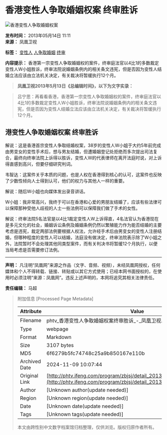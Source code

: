 # 香港变性人争取婚姻权案 终审胜诉

![香港变性人争取婚姻权案](https://dolphin.deliver.ifeng.com/c?z=ifeng&la=0&si=2&ci=23&cg=22&c=29&or=232&l=775&bg=775&b=773&u=https://y0.ifengimg.com/34c4a1d78882290c/2012/0528/1x1.gif)

**发布时间：** 2013年05月14日 11:11  
**来源：** 凤凰卫视  

**标签：** [变性人](http://search.ifeng.com/sofeng/search.action?c=1&q=%E5%8F%98%E6%80%A7%E4%BA%BA) [人争取婚姻](http://search.ifeng.com/sofeng/search.action?c=1&q=%E4%BA%BA%E4%BA%89%E5%8F%96%E5%A9%9A%E5%A7%BB) [终审](http://search.ifeng.com/sofeng/search.action?c=1&q=%E7%BB%88%E5%AE%A1)

**内容提示：** 香港第一宗变性人争取婚姻权的案件，终审庭法官以4比1的多数裁定变性人W小姐胜诉，终审法院说婚姻条例内的相关条文违宪，但是否因为变性人结婚立法应该由立法机关决定，有关裁决将暂缓执行12个月。

> **凤凰卫视2013年5月13日《总编辑时间》，以下为文字实录：**

> 吕宁思：再看看香港，香港第一宗变性人争取婚姻权的案件，终审庭法官以4比1的多数裁定变性人W小姐胜诉，终审法院说婚姻条例内的相关条文违宪，但是否因为变性人结婚立法应该由立法机关决定，有关裁决将暂缓执行12个月。

## 港变性人争取婚姻权案 终审胜诉

解说：这是香港首宗变性人争取结婚权案，38岁的变性人W小姐于大约5年前完成由男变女的变性手术后，想与男友结婚，但遭婚姻登记处拒绝而多次提出司法复合，最终向终审法院上诉得以胜诉，变性人W的代表律师在离开法庭时说，对上诉得直感到高兴，但要仔细研究判词。

韦智达：这案件关乎本质的问题，也是人权在香港得到核心的认可，这案件也反映了少数性倾向人士得到认可，他们的权力与其他人一样的重要。

解说：随后W小姐也向媒体发出录音讲话。

W小姐：我非常高兴，我终于可以在香港和心爱的男朋友结婚了，应该有些法律可以保障那种受他人歧视的人士一些法例可以保障我们做了手术的女性。

解说：终审法院5名法官是以4比1裁定变性人W上诉得直，4名法官认为香港现在是多元文化的社会，婚姻诉讼条例及婚姻条例仍然以繁殖能力作为能否结婚的主要考虑是违宪，裁定两部法例要根据人权法，允许经手术后由男变女的变性人注册结婚，但哪种程度的变性人可以结婚，法庭没有做决定，终审法院表示除了W小姐之外，法院暂时不会处理其他同类型案件，而有关判决书将暂缓12个月执行，以便当局考虑是否需要修订法例。

---

**声明：** 凡注明“凤凰网”来源之作品（文字、音频、视频），未经凤凰网授权，任何媒体和个人不得转载、链接、转贴或以其它方式使用；已经本网书面授权的，在使用时必须注明“来源：凤凰网”。违反上述声明的，本网将追究其相关法律责任。

**责任编辑：** 马超

> 附加信息 [Processed Page Metadata]
>
> | Attribute       | Value                                  |
> |-----------------|----------------------------------------|
> | Filename        | phtv_香港变性人争取婚姻权案终审胜诉_-_凤凰卫视.md                             |
> | Type            | webpage                                 |
> | Format          | Markdown                               |
> | Size            | 3107 bytes                           |
> | MD5             | 6f6279b5fc74748c25a9b850167e110b                                  |
> | Archived Date   | 2024-11-09 10:07:44                             |
> | Original Link   | [http://phtv.ifeng.com/program/zbjsj/detail_2013_05/14/25278443_0.shtml](http://phtv.ifeng.com/program/zbjsj/detail_2013_05/14/25278443_0.shtml)                         |
> | Author          | [Unknown author(update needed)]                              |
> | Region          | [Unknown region(update needed)]                              |
> | Date            | [Unknown date(update needed)]                                 |
> | Tags            | [Unknown tags(update needed)]                                 |
>
> 本文由跨性别中文数字档案馆归档整理，仅供浏览。版权归原作者所有。
>
